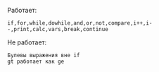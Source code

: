 Работает:
    
    if,for,while,dowhile,and,or,not,compare,i++,i--,print,calc,vars,break,continue

Не работает: 

    Булевы выражения вне if
    gt работает как ge

